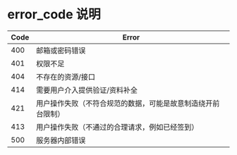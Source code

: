# error_code 说明

| Code     | Error              |
| -------- | ------------------ |
| 400      | 邮箱或密码错误       |
| 401      | 权限不足            |
| 404	   | 不存在的资源/接口  |
| 414	   | 需要用户介入提供验证/资料补全 |
| 421	   | 用户操作失败（不符合规范的数据，可能是故意制造绕开前台限制）	|
| 413	   | 用户操作失败（不通过的合理请求，例如已经签到）|
| 500      | 服务器内部错误       |
